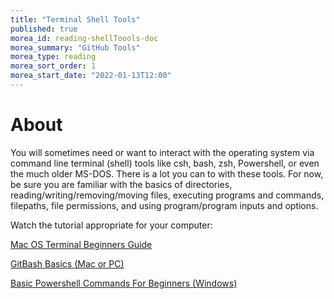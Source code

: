 ```yaml
---
title: "Terminal Shell Tools"
published: true
morea_id: reading-shellToools-doc
morea_summary: "GitHub Tools"
morea_type: reading
morea_sort_order: 1
morea_start_date: "2022-01-13T12:00"
---
```

# About
You will sometimes need or want to interact with the operating system via command line terminal (shell) tools like csh, bash, zsh, Powershell, or even the much older MS-DOS. There is a lot you can to with these tools. For now, be sure you are familiar with the basics of directories, reading/writing/removing/moving files, executing programs and commands, filepaths, file permissions, and using program/program inputs and options.

Watch the tutorial appropriate for your computer:

[Mac OS Terminal Beginners Guide](https://www.youtube.com/watch?v=aKRYQsKR46I)

[GitBash Basics (Mac or PC)](https://www.youtube.com/watch?v=oQc-2gsjgDg)

[Basic Powershell Commands For Beginners (Windows)](https://www.youtube.com/watch?v=j9wtAezZ9x0)